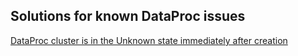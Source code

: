 ## Solutions for known DataProc issues

[DataProc cluster is in the Unknown state immediately after creation](hosts-of-dataproc-cluster-are-in-status-unknown-after-creation.md)